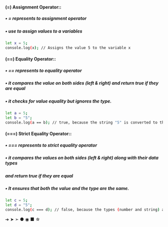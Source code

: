 #### (=) Assignment Operator::
##### • = represents to assignment operator 
##### • use to  assign values to a variables

```bash
let x = 5; 
console.log(x); // Assigns the value 5 to the variable x
```


#### (==) Equality Operator::
##### • == represents to equality operator 
##### • it compares the value on both sides (left & right) and return true if they are equal
##### • it checks for value equality but ignores the type.

```bash
let a = 5;
let b = "5";
console.log(a == b); // true, because the string "5" is converted to the number 5 before comparison
```


#### (===) Strict Equality Operator::
##### • === represents to strict equality operator
##### • it compares the values on both sides (left & right) along with their data types 
#####   and return true if they are equal
##### • It ensures that both the value and the type are the same.

```bash
let c = 5;
let d = "5";
console.log(c === d); // false, because the types (number and string) are different
```

➔
➤
➣
●
◉
■
☆